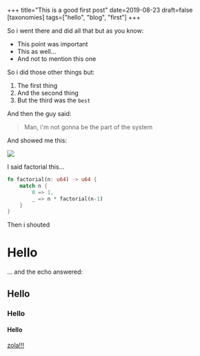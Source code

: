+++
title="This is a good first post"
date=2019-08-23
draft=false
[taxonomies]
tags=["hello", "blog", "first"]
+++

So i went there and did all that but as you know:
* This point was important 
* This as well...
* And not to mention this one


So i did those other things but:
1. The first thing
2. And the second thing
3. But the third was the `best`

And then the guy said:
> Man, i'm not gonna be the part of the system

And showed me this:

<img src="https://dummyimage.com/640x4:3/">


I said factorial this...

```rust
fn factorial(n: u64) -> u64 {
    match n {
        0 => 1,
        _ => n * factorial(n-1)
    }
}
```

Then i shouted

# Hello

... and the echo answered:

## Hello

### Hello 

#### Hello 
[zola!!!][1]

[1]: https://www.getzola.org/
